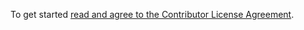 To get started <a href="http://www.clahub.com/agreements/ApacheFlexTest/whiteboard">read and agree to the Contributor License Agreement</a>.
